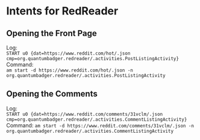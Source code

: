 # Intents for RedReader #

## Opening the Front Page ##

Log:		
	`START u0 {dat=https://www.reddit.com/hot/.json cmp=org.quantumbadger.redreader/.activities.PostListingActivity}`		
Command: 		
	`am start -d https://www.reddit.com/hot/.json -n org.quantumbadger.redreader/.activities.PostListingActivity`
	
## Opening the Comments ##

Log:		
	`START u0 {dat=https://www.reddit.com/comments/31vclm/.json cmp=org.quantumbadger.redreader/.activities.CommentListingActivity}`		
Command:
	`am start -d https://www.reddit.com/comments/31vclm/.json -n org.quantumbadger.redreader/.activities.CommentListingActivity`